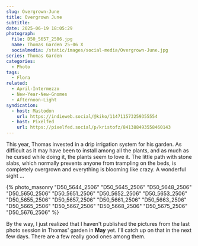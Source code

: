 ```yaml
---
slug: Overgrown-June
title: Overgrown June
subtitle: 
date: 2025-06-19 18:05:29
photograph:
  file: D50_5657_2506.jpg
  name: Thomas Garden 25-06 X
  socialmedia: /static/images/social-media/Overgrown-June.jpg
series: Thomas Garden
categories:
  - Photo
tags:
  - Flora
related:
  - April-Intermezzo
  - New-Year-New-Gnomes
  - Afternoon-Light
syndication:
  - host: Mastodon
    url: https://indieweb.social/@kiko/114711573259355554
  - host: Pixelfed
    url: https://pixelfed.social/p/kristofz/841388493558460143
---
```


This year, Thomas invested in a drip irrigation system for his garden. As difficult as it may have been to install among all the plants, and as much as he cursed while doing it, the plants seem to love it. The little path with stone slabs, which normally prevents anyone from trampling on the beds, is completely overgrown and everything is blooming like crazy. A wonderful sight ...

<!-- more -->

{% photo_masonry
"D50_5644_2506"
"D50_5645_2506"
"D50_5648_2506"
"D50_5650_2506"
"D50_5651_2506"
"D50_5652_2506"
"D50_5653_2506"
"D50_5655_2506"
"D50_5657_2506"
"D50_5661_2506"
"D50_5663_2506"
"D50_5665_2506"
"D50_5667_2506"
"D50_5668_2506"
"D50_5675_2506"
"D50_5676_2506"
%}

By the way, I just realized that I haven't published the pictures from the last photo session in Thomas' garden in **May** yet. I'll catch up on that in the next few days. There are a few really good ones among them.
